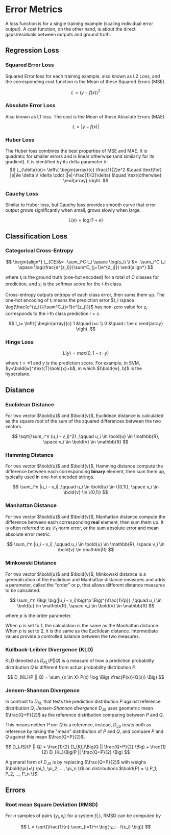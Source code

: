 # Error Metrics

A loss function is for a single training example (scaling individual error output). 
A cost function, on the other hand, is about the direct gaps/residuals between outputs and ground truth. 

## Regression Loss

### Squared Error Loss

Squared Error loss for each training example, also known as L2 Loss, and the corresponding cost function is the Mean of these Squared Errors (MSE).

$$
L = (y - f(x))^2
$$

### Absolute Error Loss

Also known as L1 loss. The cost is the Mean of these Absolute Errors (MAE).

$$
L = | y - f(x) |
$$

### Huber Loss

The Huber loss combines the best properties of MSE and MAE. 
It is quadratic for smaller errors and is linear otherwise (and similarly for its gradient). 
It is identified by its delta parameter $\delta$:
$$
L_{\delta}(e)=
\left\{
    \begin{array}{c}
        \frac{1}{2}e^2 &\quad \text{for} |e|\le \delta
        \\
        \delta \cdot (|e|-\frac{1}{2}\delta) &\quad \text{otherwise}
    \end{array}
\right.
$$

### Cauchy Loss

Similar to Huber loss, but Cauchy loss provides smooth curve that error output grows significantly when small, grows slowly when large.

$$
L(e) = \log (1+e)
$$

## Classification Loss

### Categorical Cross-Entropy

$$
\begin{align*}
L_{CE}&=
-\sum_i^C t_i \space \log(s_i) \\ &=
-\sum_i^C t_i \space \log(\frac{e^{z_i}}{\sum^C_{j=1}e^{z_j}})
\end{align*}
$$

where $t_i$ is the ground truth (one-hot encoded) for a total of $C$ classes for prediction, and $s_i$ is the softmax score for the $i$-th class.

Cross-entropy outputs entropy of each class error, then sums them up.
The one-hot encoding of $t_i$ means the prediction error $t_i \space \log(\frac{e^{z_i}}{\sum^C_{j=1}e^{z_j}})$ has non-zero value for $z_i$ corresponds to the $i$-th class prediction $i=c$.

$$
t_i=
\left\{
    \begin{array}{c}
        1 &\quad i=c
        \\
        0 &\quad i \ne c
    \end{array}
\right.
$$

### Hinge Loss

$$
L(y)=
max(0, 1-t \cdot y)
$$

where $t=\pm 1$ and $y$ is the prediction score. For example, in SVM, $y=\bold{w}^\text{T}\bold{x}+b$, in which $(\bold{w}, b)$ is the hyperplane.

## Distance

### Euclidean Distance

For two vector $\bold{u}$ and $\bold{v}$, Euclidean distance is calculated as the square root of the sum of the squared differences between the two vectors.

$$
\sqrt{\sum_i^n (u_i - v_i)^2}
,\qquad
u_i \in \bold{u} \in \mathbb{R}, \space v_i \in \bold{v} \in \mathbb{R}
$$

### Hamming Distance

For two vector $\bold{u}$ and $\bold{v}$, Hamming distance compute the difference between each corresponding **binary** element, then sum them up, typically used in one-hot encoded strings.

$$
\sum_i^n |u_i - v_i|
,\qquad
u_i \in \bold{u} \in \{0,1\}, \space v_i \in \bold{v} \in \{0,1\}
$$

### Manhattan Distance

For two vector $\bold{u}$ and $\bold{v}$, Manhattan distance compute the difference between each corresponding **real** element, then sum them up.
It is often referred to as $\mathcal{L}_1$ norm error, or the sum absolute error and mean absolute error metric.

$$
\sum_i^n |u_i - v_i|
,\qquad
u_i \in \bold{u} \in \mathbb{R}, \space v_i \in \bold{v} \in \mathbb{R}
$$

### Minkowski Distance

For two vector $\bold{u}$ and $\bold{v}$, Minkowski distance is a generalization of the Euclidean and Manhattan distance measures and adds a parameter, called the “order” or $p$, that allows different distance measures to be calculated.

$$
\sum_i^n \Big( \big(|u_i - v_i|\big)^p \Big)^{\frac{1}{p}}
,\qquad
u_i \in \bold{u} \in \mathbb{R}, \space v_i \in \bold{v} \in \mathbb{R}
$$

where $p$ is the order parameter.

When $p$ is set to $1$, the calculation is the same as the Manhattan distance. 
When $p$ is set to $2$, it is the same as the Euclidean distance.
Intermediate values provide a controlled balance between the two measures.

### Kullback-Leibler Divergence (KLD)

KLD denoted as $D_{KL}(P || Q)$ is a measure of how a prediction probability distribution $Q$ is different from actual probability distribution $P$.

$$
D_{KL}(P || Q) =
\sum_{x \in X} P(x) \log \Big( \frac{P(x)}{Q(x)} \Big)
$$

### Jensen-Shannon Divergence

In contrast to $D_{KL}$ that tests the prediction distribution $P$ against reference distribution $Q$, *Jensen-Shannon divergence* $D_{JS}$ uses geometric mean $\frac{Q+P}{2}$ as the reference distribution comparing between $P$ and $Q$.

This means neither $P$ nor $Q$ is a reference, instead, $D_{JS}$ treats both as reference by taking the "mean" distribution of $P$ and $Q$, and compare $P$ and $Q$ against this mean $\frac{Q+P}{2}$.

$$
D_{JS}(P || Q) = \frac{1}{2} D_{KL}\Big(Q || \frac{Q+P}{2} \Big) + \frac{1}{2} D_{KL}\Big(P || \frac{Q+P}{2} \Big)
$$

A general form of $D_{JS}$ is by replacing $\frac{Q+P}{2}$ with weighs $\bold{\pi}=\{ \pi_1, \pi_2, ..., \pi_n \}$ on distributions $\bold{P} = \{ P_1, P_2, ..., P_n \}$.

## Errors


### Root mean Square Deviation (RMSD)

For $n$ samples of pairs $\{ y_i, x_i \}$ for a system $f(.)$, RMSD can be computed by

$$
L = \sqrt{\frac{1}{n} \sum_{i=1}^n \big( y_i - f(x_i) \big)}
$$
